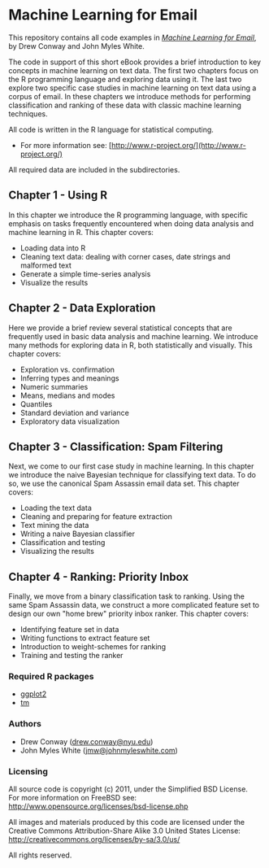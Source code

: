 # Machine Learning for Email #

This repository contains all code examples in [*Machine Learning for Email*](http://shop.oreilly.com/product/0636920022350.do), by Drew Conway and John Myles White.

The code in support of this short eBook provides a brief introduction to key concepts in machine learning on text data.  The first two chapters focus on the R programming language and exploring data using it.  The last two explore two specific case studies in machine learning on text data using a corpus of email.  In these chapters we introduce methods for performing classification and ranking of these data with classic machine learning techniques.

All code is written in the R language for statistical computing.

 - For more information see: [http://www.r-project.org/](http://www.r-project.org/)
 
All required data are included in the subdirectories.

## Chapter 1 - Using R ##

In this chapter we introduce the R programming language, with specific emphasis on tasks frequently encountered when doing data analysis and machine learning in R.  This chapter covers:

 - Loading data into R
 - Cleaning text data: dealing with corner cases, date strings and malformed text
 - Generate a simple time-series analysis
 - Visualize the results
 

## Chapter 2 - Data Exploration ##

Here we provide a brief review several statistical concepts that are frequently used in basic data analysis and machine learning.  We introduce many methods for exploring data in R, both statistically and visually.  This chapter covers:

 - Exploration vs. confirmation
 - Inferring types and meanings
 - Numeric summaries
 - Means, medians and modes
 - Quantiles
 - Standard deviation and variance
 - Exploratory data visualization

## Chapter 3 - Classification: Spam Filtering ##

Next, we come to our first case study in machine learning.  In this chapter we introduce the naive Bayesian technique for classifying text data.  To do so, we use the canonical Spam Assassin email data set.  This chapter covers:

 - Loading the text data
 - Cleaning and preparing for feature extraction
 - Text mining the data
 - Writing a naive Bayesian classifier
 - Classification and testing
 - Visualizing the results

## Chapter 4 - Ranking: Priority Inbox ##

Finally, we move from a binary classification task to ranking.  Using the same Spam Assassin data, we construct a more complicated feature set to design our own "home brew" priority inbox ranker.  This chapter covers:

 - Identifying feature set in data
 - Writing functions to extract feature set
 - Introduction to weight-schemes for ranking
 - Training and testing the ranker

<hl>

### Required R packages ###

 - [ggplot2](http://cran.r-project.org/web/packages/ggplot2/index.html)
 - [tm](http://cran.r-project.org/web/packages/tm/)

### Authors ###

 - Drew Conway (drew.conway@nyu.edu)
 - John Myles White (jmw@johnmyleswhite.com)
 
### Licensing ###

All source code is copyright (c) 2011, under the Simplified BSD License.  
For more information on FreeBSD see: http://www.opensource.org/licenses/bsd-license.php

All images and materials produced by this code are licensed under the Creative Commons 
Attribution-Share Alike 3.0 United States License: http://creativecommons.org/licenses/by-sa/3.0/us/

All rights reserved.